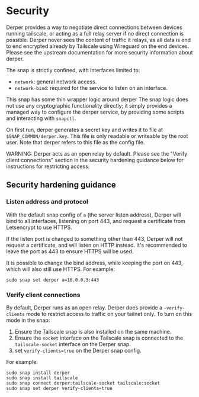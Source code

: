 # Security

Derper provides a way to negotiate direct connections between devices running tailscale,
or acting as a full relay server if no direct connection is possible.
Derper never sees the content of traffic it relays, as all data is end to end encrypted already by Tailscale using Wireguard on the end devices.
Please see the upstream documentation for more security information about derper.

The snap is strictly confined, with interfaces limited to:

* `network`: general network access.
* `network-bind`: required for the service to listen on an interface.

This snap has some thin wrapper logic around derper
The snap logic does not use any cryptographic functionality directly;
it simply provides a managed way to configure the derper service, by providing some scripts and interacting with `snapctl`.

On first run, derper generates a secret key and writes it to file at `$SNAP_COMMON/derper.key`. This file is only readable or writeable by the root user.
Note that derper refers to this file as the config file.

WARNING: Derper acts as an open relay by default.
Please see the "Verify client connections" section in the security hardening guidance below
for instructions for restricting access.

## Security hardening guidance

### Listen address and protocol

With the default snap config of `a` (the server listen address),
Derper will bind to all interfaces, listening on port 443, and request a certificate from Letsencrypt to use HTTPS.

If the listen port is changed to something other than 443,
Derper will not request a certificate, and will listen on HTTP instead.
It's recommended to leave the port as 443 to ensure HTTPS will be used.

It is possible to change the bind address, while keeping the port on 443, which will also still use HTTPS.
For example:

```
sudo snap set derper a=10.0.0.3:443
```

### Verify client connections

By default, Derper runs as an open relay.
Derper does provide a `-verify-clients` mode to restrict access to traffic on your tailnet only.
To turn on this mode in the snap:

1. Ensure the Tailscale snap is also installed on the same machine.
2. Ensure the `socket` interface on the Tailscale snap is connected to the `tailscale-socket` interface on the Derper snap.
3. set `verify-clients=true` on the Derper snap config.

For example:

```
sudo snap install derper
sudo snap install tailscale
sudo snap connect derper:tailscale-socket tailscale:socket
sudo snap set derper verify-clients=true
```

